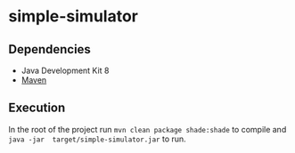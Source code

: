 # simple-simulator

## Dependencies
* Java Development Kit 8
* [Maven](https://maven.apache.org/download.cgi)

## Execution
In the root of the project run ` mvn clean package shade:shade ` to compile and 
` java -jar  target/simple-simulator.jar ` to run.